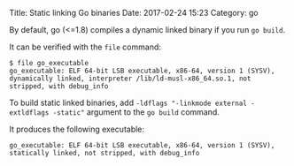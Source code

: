 Title: Static linking Go binaries
Date: 2017-02-24 15:23
Category: go

By default, go (<=1.8) compiles a dynamic linked binary if you run `go build`.

It can be verified with the `file` command:
```
$ file go_executable
go_executable: ELF 64-bit LSB executable, x86-64, version 1 (SYSV), dynamically linked, interpreter /lib/ld-musl-x86_64.so.1, not stripped, with debug_info
```

To build static linked binaries, add `-ldflags "-linkmode external -extldflags -static"` argument to the `go build` command.

It produces the following executable:
```
go_executable: ELF 64-bit LSB executable, x86-64, version 1 (SYSV), statically linked, not stripped, with debug_info
```
